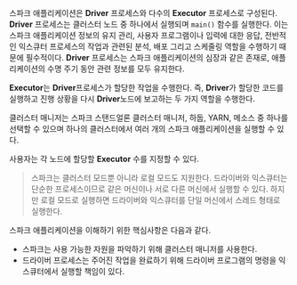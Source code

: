 스파크 애플리케이션은 **Driver** 프로세스와 다수의 **Executor** 프로세스로 구성된다. 
**Driver** 프로세스는 클러스터 노드 중 하나에서 실행되며 `main()` 함수를 실행한다. 
이는 스파크 애플리케이션 정보의 유지 관리, 사용자 프로그램이나 입력에 대한 응답, 전반적인 익스큐터 프로세스의 작업과 관련된 분석, 배포 그리고 스케줄링 역할을 수행하기 때문에 필수적이다.
**Driver** 프로세스는 스파크 애플리케이션의 심장과 같은 존재로, 애플리케이션의 수명 주기 동안 관련 정보를 모두 유지한다.

**Executor**는 **Driver**프로세스가 할당한 작업을 수행한다.
즉, **Driver**가 할당한 코드를 실행하고 진행 상황을 다시 **Driver**노드에 보고하는 두 가지 역할을 수행한다.

클러스터 매니저는 스파크 스탠드얼론 클러스터 매니저, 하둡, YARN, 메소스 중 하나를 선택할 수 있으며 하나의 클러스터에서 여러 개의 스파크 애플리케이션을 실행할 수 있다.

사용자는 각 노드에 할당할 **Executor** 수를 지정할 수 있다.

> 스파크는 클러스터 모드뿐 아니라 로컬 모드도 지원한다.
> 드라이버와 익스큐터는 단순한 프로세스이므로 같은 머신이나 서로 다른 머신에서 실행할 수 있다.
> 하지만 로컬 모드로 실행하면 드라이버와 익스큐터를 단일 머신에서 스레드 형태로 실행한다.

스파크 애플리케이션을 이해하기 위한 핵심사항은 다음과 같다.

- 스파크는 사용 가능한 자원을 파악하기 위해 클러스터 매니저를 사용한다.
- 드라이버 프로세스는 주어진 작업을 완료하기 위해 드라이버 프로그램의 명령을 익스큐터에서 실행할 책임이 있다.